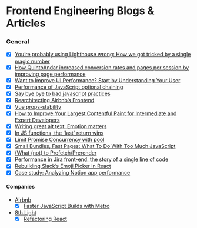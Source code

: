 # Frontend Engineering Blogs & Articles

### General
- [x] [You’re probably using Lighthouse wrong: How we got tricked by a single magic number](https://dev.to/vue-storefront/youre-probably-using-lighthouse-wrong-how-we-got-tricked-by-a-single-magic-number-1laj)
- [x] [How QuintoAndar increased conversion rates and pages per session by improving page performance](https://web.dev/quintoandar/)
- [x] [Want to Improve UI Performance? Start by Understanding Your User](https://shopify.engineering/improve-ui-performance-understanding-your-user)
- [x] [Performance of JavaScript optional chaining](https://blog.allegro.tech/2019/11/performance-of-javascript-optional-chaining.html)
- [x] [Say bye bye to bad javascript practices](https://blog.gogrow.dev/say-bye-bye-to-bad-javascript-practices-5971688ba80a)
- [x] [Rearchitecting Airbnb’s Frontend](https://medium.com/airbnb-engineering/rearchitecting-airbnbs-frontend-5e213efc24d2)
- [x] [Vue props-stability](https://vuejs.org/guide/best-practices/performance.html#props-stability)
- [x] [How to Improve Your Largest Contentful Paint for Intermediate and Expert Developers](https://newrelic.com/blog/best-practices/measuring-large-contentful-paint-for-browsers)
- [x] [Writing great alt text: Emotion matters](https://jakearchibald.com/2021/great-alt-text/)
- [x] [In JS functions, the 'last' return wins](https://jakearchibald.com/2021/last-return-wins/)
- [x] [Limit Promise Concurrency with pool](https://davidwalsh.name/promise-pool)
- [x] [Small Bundles, Fast Pages: What To Do With Too Much JavaScript](https://calibreapp.com/blog/bundle-size-optimization)
- [x] [(What (not) to Prefetch/Prerender](https://addyosmani.com/blog/what-not-to-prefetch-prerender/)
- [x] [Performance in Jira front-end: the story of a single line of code](https://www.atlassian.com/engineering/performance-in-jira-front-end)
- [x] [Rebuilding Slack’s Emoji Picker in React](https://slack.engineering/rebuilding-slacks-emoji-picker-in-react/)
- [x] [Case study: Analyzing Notion app performance](https://3perf.com/blog/notion/)

#### Companies
* [Airbnb](https://medium.com/airbnb-engineering)
  - [x] [Faster JavaScript Builds with Metro](https://medium.com/airbnb-engineering/faster-javascript-builds-with-metro-cfc46d617a1f)

* [8th Light](https://8thlight.com/blog/)
  - [x] [Refactoring React](https://8thlight.com/insights/refactoring-react)
